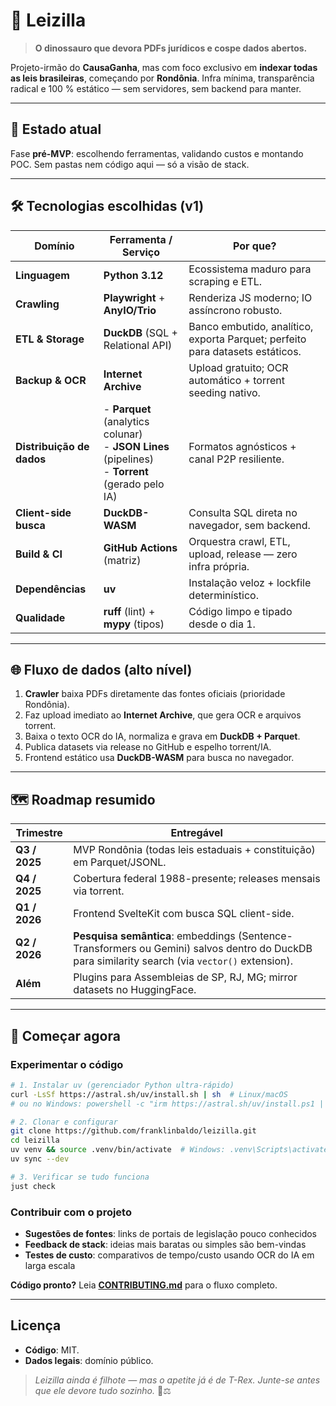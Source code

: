 # 🦖 **Leizilla**

> **O dinossauro que devora PDFs jurídicos e cospe dados abertos.**

Projeto-irmão do **CausaGanha**, mas com foco exclusivo em **indexar todas as leis brasileiras**, começando por **Rondônia**. Infra mínima, transparência radical e 100 % estático — sem servidores, sem backend para manter.

---

## 🚧 Estado atual

Fase **pré-MVP**: escolhendo ferramentas, validando custos e montando POC. Sem pastas nem código aqui — só a visão de stack.

---

## 🛠️ Tecnologias escolhidas (v1)

| Domínio | Ferramenta / Serviço | Por que? |
|---------|----------------------|---------|
| **Linguagem** | **Python 3.12** | Ecossistema maduro para scraping e ETL. |
| **Crawling** | **Playwright** + **AnyIO/Trio** | Renderiza JS moderno; IO assíncrono robusto. |
| **ETL & Storage** | **DuckDB** (SQL + Relational API) | Banco embutido, analítico, exporta Parquet; perfeito para datasets estáticos. |
| **Backup & OCR** | **Internet Archive** | Upload gratuito; OCR automático + torrent seeding nativo. |
| **Distribuição de dados** | - **Parquet** (analytics colunar)<br>- **JSON Lines** (pipelines)<br>- **Torrent** (gerado pelo IA) | Formatos agnósticos + canal P2P resiliente. |
| **Client-side busca** | **DuckDB-WASM** | Consulta SQL direta no navegador, sem backend. |
| **Build & CI** | **GitHub Actions** (matriz) | Orquestra crawl, ETL, upload, release — zero infra própria. |
| **Dependências** | **uv** | Instalação veloz + lockfile determinístico. |
| **Qualidade** | **ruff** (lint) + **mypy** (tipos) | Código limpo e tipado desde o dia 1. |

---

## 🌐 Fluxo de dados (alto nível)

1. **Crawler** baixa PDFs diretamente das fontes oficiais (prioridade Rondônia).  
2. Faz upload imediato ao **Internet Archive**, que gera OCR e arquivos torrent.  
3. Baixa o texto OCR do IA, normaliza e grava em **DuckDB + Parquet**.  
4. Publica datasets via release no GitHub e espelho torrent/IA.  
5. Frontend estático usa **DuckDB-WASM** para busca no navegador.  

---

## 🗺 Roadmap resumido

| Trimestre | Entregável |
|-----------|-----------|
| **Q3 / 2025** | MVP Rondônia (todas leis estaduais + constituição) em Parquet/JSONL. |
| **Q4 / 2025** | Cobertura federal 1988-presente; releases mensais via torrent. |
| **Q1 / 2026** | Frontend SvelteKit com busca SQL client-side. |
| **Q2 / 2026** | **Pesquisa semântica**: embeddings (Sentence-Transformers ou Gemini) salvos dentro do DuckDB para similarity search (via `vector()` extension). |
| **Além** | Plugins para Assembleias de SP, RJ, MG; mirror datasets no HuggingFace. |

---

## 🚀 Começar agora

### **Experimentar o código**
```bash
# 1. Instalar uv (gerenciador Python ultra-rápido)
curl -LsSf https://astral.sh/uv/install.sh | sh  # Linux/macOS
# ou no Windows: powershell -c "irm https://astral.sh/uv/install.ps1 | iex"

# 2. Clonar e configurar
git clone https://github.com/franklinbaldo/leizilla.git
cd leizilla
uv venv && source .venv/bin/activate  # Windows: .venv\Scripts\activate
uv sync --dev

# 3. Verificar se tudo funciona
just check
```

### **Contribuir com o projeto**
- **Sugestões de fontes**: links de portais de legislação pouco conhecidos
- **Feedback de stack**: ideias mais baratas ou simples são bem-vindas
- **Testes de custo**: comparativos de tempo/custo usando OCR do IA em larga escala

**Código pronto?** Leia **[CONTRIBUTING.md](CONTRIBUTING.md)** para o fluxo completo.

---

## Licença

- **Código**: MIT.  
- **Dados legais**: domínio público.  

> *Leizilla ainda é filhote — mas o apetite já é de T-Rex. Junte-se antes que ele devore tudo sozinho.* 🦖⚖️
